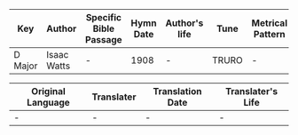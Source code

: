 Key | Author   | Specific Bible Passage     |Hymn Date |Author's life |Tune |Metrical Pattern   |Composer/Source
-- | --------- | ---------------------------|----------|--------------|-----|-------------------|-------------  
D Major |Isaac Watts |- |1908 |- |TRURO |- |Charles Burney

Original Language | Translater | Translation Date   | Translater's Life  
----------------- | --------- | --------------------|-------------     
\- |- |- |-
